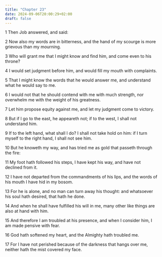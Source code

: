 ```yaml
---
title: "Chapter 23"
date: 2024-09-06T20:00:29+02:00
draft: false
---
```



1 Then Job answered, and said:

2 Now also my words are in bitterness, and the hand of my scourge is more grievous than my mourning.

3 Who will grant me that I might know and find him, and come even to his throne?

4 I would set judgment before him, and would fill my mouth with complaints.

5 That I might know the words that he would answer me, and understand what he would say to me.

6 I would not that he should contend with me with much strength, nor overwhelm me with the weight of his greatness.

7 Let him propose equity against me, and let my judgment come to victory.

8 But if I go to the east, he appeareth not; if to the west, I shall not understand him.

9 If to the left hand, what shall I do? I shall not take hold on him: if I turn myself to the right hand, I shall not see him.

10 But he knoweth my way, and has tried me as gold that passeth through the fire:

11 My foot hath followed his steps, I have kept his way, and have not declined from it.

12 I have not departed from the commandments of his lips, and the words of his mouth I have hid in my bosom.

13 For he is alone, and no man can turn away his thought: and whatsoever his soul hath desired, that hath he done.

14 And when he shall have fulfilled his will in me, many other like things are also at hand with him.

15 And therefore I am troubled at his presence, and when I consider him, I am made pensive with fear.

16 God hath softened my heart, and the Almighty hath troubled me.

17 For I have not perished because of the darkness that hangs over me, neither hath the mist covered my face.

